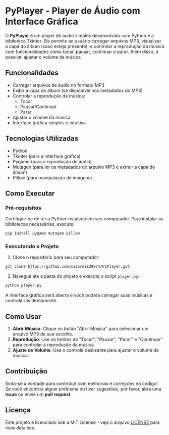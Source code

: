 
# PyPlayer - Player de Áudio com Interface Gráfica

O **PyPlayer** é um player de áudio simples desenvolvido com Python e a biblioteca Tkinter. Ele permite ao usuário carregar arquivos MP3, visualizar a capa do álbum (caso esteja presente), e controlar a reprodução da música com funcionalidades como tocar, pausar, continuar e parar. Além disso, é possível ajustar o volume da música.

## Funcionalidades

- Carregar arquivos de áudio no formato MP3
- Exibir a capa do álbum (se disponível nos metadados do MP3)
- Controlar a reprodução da música:
  - Tocar
  - Pausar/Continuar
  - Parar
- Ajustar o volume da música
- Interface gráfica simples e intuitiva

## Tecnologias Utilizadas

- Python
- Tkinter (para a interface gráfica)
- Pygame (para a reprodução de áudio)
- Mutagen (para ler os metadados do arquivo MP3 e extrair a capa do álbum)
- Pillow (para manipulação de imagens)

## Como Executar

### Pré-requisitos

Certifique-se de ter o Python instalado em seu computador. Para instalar as bibliotecas necessárias, execute:

```bash
pip install pygame mutagen pillow
```

### Executando o Projeto

1. Clone o repositório para seu computador:

```bash
git clone https://github.com/caioreis29974/PyPlayer.git
```

2. Navegue até a pasta do projeto e execute o script `player.py`:

```bash
python player.py
```

A interface gráfica será aberta e você poderá carregar suas músicas e controlá-las diretamente.

## Como Usar

1. **Abrir Música**: Clique no botão "Abrir Música" para selecionar um arquivo MP3 de sua escolha.
2. **Reprodução**: Use os botões de "Tocar", "Pausar", "Parar" e "Continuar" para controlar a reprodução da música.
3. **Ajuste de Volume**: Use o controle deslizante para ajustar o volume da música.

## Contribuição

Sinta-se à vontade para contribuir com melhorias e correções no código! Se você encontrar algum problema ou tiver sugestões, por favor, abra uma **issue** ou envie um **pull request**.

## Licença

Este projeto é licenciado sob a MIT License - veja o arquivo [LICENSE](LICENSE) para mais detalhes.
